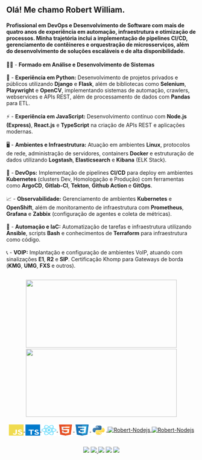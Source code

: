 ## Olá! Me chamo Robert William.

<div>
  <h4>Profissional em DevOps e Desenvolvimento de Software com mais de quatro anos de experiência em automação, infraestrutura e otimização de processos. Minha trajetória inclui a implementação de pipelines CI/CD, gerenciamento de contêineres e orquestração de microsserviços, além do desenvolvimento de soluções escaláveis e de alta disponibilidade.</h4>
</div>

    
<div> 
   👨‍🎓 - <strong>Formado em Análise e Desenvolvimento de Sistemas</strong> </br></br>
   🐍 - <strong>Experiência em Python:</strong> Desenvolvimento de projetos privados e públicos utilizando <strong>Django</strong> e <strong>Flask</strong>, além de bibliotecas como <strong>Selenium</strong>, <strong>Playwright</strong> e <strong>OpenCV</strong>, implementando sistemas de automação, crawlers, webservices e APIs REST, além de processamento de dados com <strong>Pandas</strong> para ETL. </br></br>
   ⚡ - <strong>Experiência em JavaScript:</strong> Desenvolvimento contínuo com <strong>Node.js (Express)</strong>, <strong>React.js</strong> e <strong>TypeScript</strong> na criação de APIs REST e aplicações modernas. </br></br>
   🖥️ - <strong>Ambientes e Infraestrutura:</strong> Atuação em ambientes <strong>Linux</strong>, protocolos de rede, administração de servidores, containers <strong>Docker</strong> e estruturação de dados utilizando <strong>Logstash</strong>, <strong>Elasticsearch</strong> e <strong>Kibana</strong> (ELK Stack). </br></br>
   🔧 - <strong>DevOps:</strong> Implementação de pipelines <strong>CI/CD</strong> para deploy em ambientes <strong>Kubernetes</strong> (clusters Dev, Homologação e Produção) com ferramentas como <strong>ArgoCD</strong>, <strong>Gitlab-CI</strong>, <strong>Tekton</strong>, <strong>Github Action </strong> e <strong>GitOps</strong>. </br></br>
   📈 - <strong>Observabilidade:</strong> Gerenciamento de ambientes <strong>Kubernetes</strong> e <strong>OpenShift</strong>, além de monitoramento de infraestrutura com <strong>Prometheus</strong>, <strong>Grafana</strong> e <strong>Zabbix</strong> (configuração de agentes e coleta de métricas). </br></br>
   🤖 - <strong>Automação e IaC:</strong> Automatização de tarefas e infraestrutura utilizando <strong>Ansible</strong>, scripts <strong>Bash</strong> e conhecimentos de <strong>Terraform</strong> para infraestrutura como código. </br></br>
   📞 - <strong>VOIP:</strong> Implantação e configuração de ambientes VoIP, atuando com sinalizações <strong>E1</strong>, <strong>R2</strong> e <strong>SIP</strong>. Certificação Khomp para Gateways de borda (<strong>KMG</strong>, <strong>UMG</strong>, <strong>FXS</strong> e outros).</br>
</div>


   ##

<div align="center">
  <a href="https://github.com/RobertwilliamN">
  <img height="180em" width="400" src="https://github-readme-stats.vercel.app/api?username=RobertwilliamN&show_icons=true&theme=dark&include_all_commits=true&count_private=true"/>
  <img height="180em" width="400" src="https://github-readme-stats.vercel.app/api/top-langs/?username=RobertwilliamN&layout=compact&langs_count=7&theme=dark"/>
</div>
  
 <div style="display: inline_block" align="center"><br>
  <img align="center" alt="Robert-Js" height="30" width="40" src="https://raw.githubusercontent.com/devicons/devicon/master/icons/javascript/javascript-plain.svg">
  <img align="center" alt="Robert-Ts" height="30" width="40" src="https://raw.githubusercontent.com/devicons/devicon/master/icons/typescript/typescript-plain.svg">
  <img align="center" alt="Robert-React" height="30" width="40" src="https://raw.githubusercontent.com/devicons/devicon/master/icons/react/react-original.svg">
  <img align="center" alt="Robert-HTML" height="30" width="40" src="https://raw.githubusercontent.com/devicons/devicon/master/icons/html5/html5-original.svg">
  <img align="center" alt="Robert-CSS" height="30" width="40" src="https://raw.githubusercontent.com/devicons/devicon/master/icons/css3/css3-original.svg">
  <img align="center" alt="Robert-Python" height="30" width="40" src="https://raw.githubusercontent.com/devicons/devicon/master/icons/python/python-original.svg">
  <img align="center" alt="Robert-Nodejs" height="30" width="40" src="https://cdn.jsdelivr.net/gh/devicons/devicon/icons/nodejs/nodejs-original.svg">
   <img align="center" alt="Robert-Nodejs" height="30" width="40" src="https://img.shields.io/badge/Linux-FCC624?style=for-the-badge&logo=linux&logoColor=black">
   
</div>

   ##
  
  <div align="center"> 
    <a href="https://www.linkedin.com/in/robert-william-cv/" target="_blank"><img src="https://img.shields.io/badge/-LinkedIn-%230077B5?style=for-the-badge&logo=linkedin&logoColor=white" target="_blank"></a> 
    <a href = "mailto:robertwilliam0963@gmail.com"><img src="https://img.shields.io/badge/-Gmail-%23333?style=for-the-badge&logo=gmail&logoColor=white" target="_blank">   </a>
    <a href="https://contate.me/robert_william" target="_blank"><img src="https://img.shields.io/badge/WhatsApp-25D366?style=for-the-badge&logo=whatsapp&logoColor=white" target="_blank"></a> 
    <a href="https://t.me/Robert_William_R" target="_blank"><img src="https://img.shields.io/badge/Telegram-2CA5E0?style=for-the-badge&logo=telegram&logoColor=white" target="_blank"></a>
    <a href="https://www.instagram.com/robert_willliam/" target="_blank"><img src="https://img.shields.io/badge/-Instagram-%23E4405F?style=for-the-badge&logo=instagram&logoColor=white" target="_blank"></a>
   
</div>
  
  



